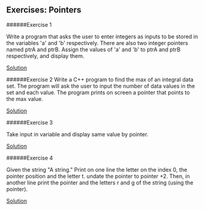 ## Exercises: Pointers

######Exercise 1

Write a program that asks the user to enter integers as inputs to be stored in the variables 'a' and 'b' respectively. There are also two integer pointers named ptrA and ptrB. Assign the values of 'a' and 'b' to ptrA and ptrB respectively, and display them.

[Solution](../code/6.Pointers/e_6.1.cpp)

######Exercise 2
Write a C++ program to find the max of an integral data set. The program will ask the user to input the number of data values in the set and each value. The program prints on screen a pointer that points to the max value.

[Solution](../code/6.Pointers/e_6.2.cpp)

######Exercise 3

Take input in variable and display same value by pointer.

[Solution](../code/6.Pointers/e_6.3.cpp)

######Exercise 4

Given the string "A string." Print on one line the letter on the index 0, the pointer position and the letter t. undate the pointer to pointer +2. Then, in another line print the pointer and the letters r and g of the string (using the pointer).

[Solution](../code/6.Pointers/e_6.4.cpp)
